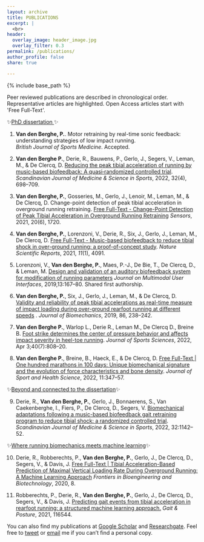 ```yaml
---
layout: archive
title: PUBLICATIONS
excerpt: |
  <br>
header:
  overlay_image: header_image.jpg
  overlay_filter: 0.3
permalink: /publications/
author_profile: false
share: true

---
```


{% include base_path %}

Peer reviewed publications are described in chronological order. Representative articles are highlighted. Open Access articles start with 'Free Full-Text'.



✨<u>PhD dissertation </u> ✨

1. **Van den Berghe, P.**. Motor retraining by real-time sonic feedback: understanding
   strategies of low impact running.  
   *British Journal of Sports Medicine*. 
   Accepted.

2. **Van den Berghe P.**, Derie, R., Bauwens, P., Gerlo, J., Segers, V., Leman, M., & De Clercq, D.
   [Reducing the peak tibial acceleration of running by music‐based biofeedback: A quasi‐randomized controlled trial](https://doi.org/10.1111/sms.14123). *Scandinavian Journal of Medicine & Science in Sports*, 2022, 32(4), 698–709.

3. **Van den Berghe, P.**, Gosseries, M., Gerlo, J., Lenoir, M., Leman, M., & De Clercq, D.
   Change-point detection of peak tibial acceleration in overground running retraining.
   [Free Full-Text - Change-Point Detection of Peak Tibial Acceleration in Overground Running Retraining](https://doi.org/10.3390/s20061720) *Sensors*, 2021, 20(6), 1720.

4. **Van den Berghe, P.**, Lorenzoni, V., Derie, R., Six, J., Gerlo, J., Leman, M., De Clercq, D.
   [Free Full-Text - Music-based biofeedback to reduce tibial shock in over-ground running: a proof-of-concept study](nature.com/articles/s41598-021-83538-w). *Nature Scientific Reports*, 2021, *11*(1), 4091.

5. Lorenzoni, V., **Van den Berghe, P.**, Maes, P.-J., De Bie, T., De Clercq, D., & Leman, M.
   [Design and validation of an auditory biofeedback system for modification of running parameters](https://doi.org/10.1007/s12193-018-0283-1) *Journal on Multimodal User Interfaces*, 2019,13:167–80. Shared first authorship.

6. **Van den Berghe, P.**, Six, J., Gerlo, J., Leman, M., & De Clercq, D.  
   [Validity and reliability of peak tibial accelerations as real-time measure of impact loading during over-ground rearfoot running at different speeds](https://doi.org/10.1016/j.jbiomech.2019.01.039) . *Journal of Biomechanics*, 2019, 86, 238–242.

7. **Van den Berghe P.**, Warlop L., Derie R., Leman M., De Clercq D., Breine B.
   [Foot strike determines the center of pressure behavior and affects impact severity in heel-toe running](%5Bhttps://doi.org/10.1080/02640414.2021.2019991). *Journal of Sports Sciences*, 2022, Apr 3;40(7):808–20.

8. **Van den Berghe P.**, Breine, B., Haeck, E., & De Clercq, D.
   [Free Full-Text | One hundred marathons in 100 days: Unique biomechanical signature and the evolution of force characteristics and bone density](https://doi.org/10.1016/j.jshs.2021.03.009). *Journal of Sport and Health Science*, 2022, 11:347–57.

✨<u>Beyond and connected to the dissertation</u>✨

9. Derie, R., **Van den Berghe, P.**, Gerlo, J., Bonnaerens, S., Van Caekenberghe,
   I., Fiers, P., De Clercq, D., Segers, V.
   [Biomechanical adaptations following a music-based biofeedback gait retraining program to reduce tibial shock: a randomized controlled trial](https://doi.org/10.1111/sms.14162). *Scandinavian Journal of Medicine & Science in Sports*, 2022, 32:1142–52.

✨<u>Where running biomechanics meets machine learning</u>✨

10. Derie, R., Robberechts, P., **Van den Berghe, P.**, Gerlo, J., De Clercq, D., Segers, V., & Davis, J.
    [Free Full-Text | Tibial Acceleration-Based Prediction of Maximal Vertical Loading Rate During Overground Running: A Machine Learning Approach](https://doi.org/10.3389/fbioe.2020.00033) *Frontiers in Bioengineering and Biotechnology*, 2020, 8.

11. Robberechts, P., Derie, R., **Van den Berghe, P.**, Gerlo, J., De Clercq, D., Segers, V., & Davis, J.
    [Predicting gait events from tibial acceleration in rearfoot running: a structured machine learning approach.](https://doi.org/10.1016/j.gaitpost.2020.10.035) *Gait & Posture*, 2021, 116544.

You can also find my publications at [Google Scholar‬](https://scholar.google.be/citations?hl=nl&user=sE7vYWcAAAAJ) and [Researchgate](https://www.researchgate.net/profile/Pieter-Van-Den-Berghe). Feel free to [tweet](https://twitter.com/SportSciSum) or [email](mailto:pieter@vandenberghe@ugent.be) me if you can’t find a personal copy.
